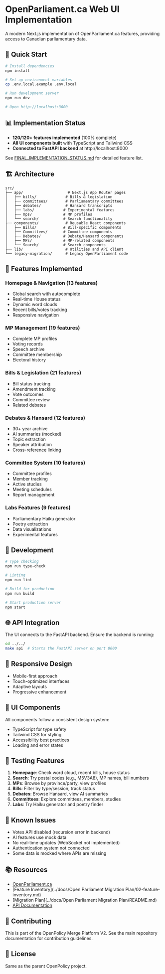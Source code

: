 # OpenParliament.ca Web UI Implementation

A modern Next.js implementation of OpenParliament.ca features, providing access to Canadian parliamentary data.

## 🚀 Quick Start

```bash
# Install dependencies
npm install

# Set up environment variables
cp .env.local.example .env.local

# Run development server
npm run dev

# Open http://localhost:3000
```

## 📊 Implementation Status

- **120/120+ features implemented** (100% complete)
- **All UI components built** with TypeScript and Tailwind CSS
- **Connected to FastAPI backend** at http://localhost:8000

See [FINAL_IMPLEMENTATION_STATUS.md](./FINAL_IMPLEMENTATION_STATUS.md) for detailed feature list.

## 🏗️ Architecture

```
src/
├── app/                    # Next.js App Router pages
│   ├── bills/             # Bills & legislation
│   ├── committees/        # Parliamentary committees
│   ├── debates/           # Hansard transcripts
│   ├── labs/             # Experimental features
│   ├── mps/              # MP profiles
│   └── search/           # Search functionality
├── components/            # Reusable React components
│   ├── Bills/            # Bill-specific components
│   ├── Committees/       # Committee components
│   ├── Debates/          # Debate/Hansard components
│   ├── MPs/              # MP-related components
│   └── Search/           # Search components
├── lib/                   # Utilities and API client
└── legacy-migration/      # Legacy OpenParliament code
```

## 🎯 Features Implemented

### Homepage & Navigation (13 features)
- Global search with autocomplete
- Real-time House status
- Dynamic word clouds
- Recent bills/votes tracking
- Responsive navigation

### MP Management (19 features)
- Complete MP profiles
- Voting records
- Speech archive
- Committee membership
- Electoral history

### Bills & Legislation (21 features)
- Bill status tracking
- Amendment tracking
- Vote outcomes
- Committee review
- Related debates

### Debates & Hansard (12 features)
- 30+ year archive
- AI summaries (mocked)
- Topic extraction
- Speaker attribution
- Cross-reference linking

### Committee System (10 features)
- Committee profiles
- Member tracking
- Active studies
- Meeting schedules
- Report management

### Labs Features (9 features)
- Parliamentary Haiku generator
- Poetry extraction
- Data visualizations
- Experimental features

## 🔧 Development

```bash
# Type checking
npm run type-check

# Linting
npm run lint

# Build for production
npm run build

# Start production server
npm start
```

## 🌐 API Integration

The UI connects to the FastAPI backend. Ensure the backend is running:

```bash
cd ../../
make api  # Starts the FastAPI server on port 8000
```

## 📱 Responsive Design

- Mobile-first approach
- Touch-optimized interfaces
- Adaptive layouts
- Progressive enhancement

## 🎨 UI Components

All components follow a consistent design system:
- TypeScript for type safety
- Tailwind CSS for styling
- Accessibility best practices
- Loading and error states

## 🧪 Testing Features

1. **Homepage**: Check word cloud, recent bills, house status
2. **Search**: Try postal codes (e.g., M5V3A8), MP names, bill numbers
3. **MPs**: Browse by province/party, view profiles
4. **Bills**: Filter by type/session, track status
5. **Debates**: Browse Hansard, view AI summaries
6. **Committees**: Explore committees, members, studies
7. **Labs**: Try Haiku generator and poetry finder

## 🐛 Known Issues

- Votes API disabled (recursion error in backend)
- AI features use mock data
- No real-time updates (WebSocket not implemented)
- Authentication system not connected
- Some data is mocked where APIs are missing

## 📚 Resources

- [OpenParliament.ca](https://openparliament.ca)
- [Feature Inventory](../docs/Open Parliament Migration Plan/02-feature-inventory.md)
- [Migration Plan](../docs/Open Parliament Migration Plan/README.md)
- [API Documentation](../openapi.yaml)

## 🤝 Contributing

This is part of the OpenPolicy Merge Platform V2. See the main repository documentation for contribution guidelines.

## 📄 License

Same as the parent OpenPolicy project.
